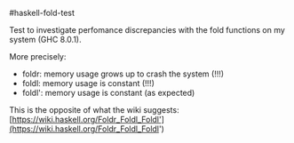 #haskell-fold-test

Test to investigate perfomance discrepancies with the fold functions on my system (GHC 8.0.1).

More precisely:
 - foldr: memory usage grows up to crash the system (!!!)
 - foldl: memory usage is constant (!!!)
 - foldl': memory usage is constant (as expected)

This is the opposite of what the wiki suggests: [https://wiki.haskell.org/Foldr_Foldl_Foldl'](https://wiki.haskell.org/Foldr_Foldl_Foldl')
